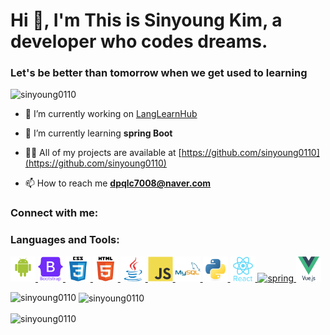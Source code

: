 <h1 align="left">Hi 👋, I'm This is Sinyoung Kim, a developer who codes dreams.</h1>
<h3 align="left">Let's be better than tomorrow when we get used to learning</h3>

<p align="left"> <img src="https://komarev.com/ghpvc/?username=sinyoung0110&label=Profile%20views&color=0e75b6&style=flat" alt="sinyoung0110" /> </p>

- 🔭 I’m currently working on [LangLearnHub](https://github.com/kimnari1073/LangLearnHub)

- 🌱 I’m currently learning **spring Boot**

- 👨‍💻 All of my projects are available at [https://github.com/sinyoung0110](https://github.com/sinyoung0110)

- 📫 How to reach me **dpqlc7008@naver.com**

<h3 align="left">Connect with me:</h3>
<p align="left">
</p>

<h3 align="left">Languages and Tools:</h3>
<p align="left"> <a href="https://developer.android.com" target="_blank" rel="noreferrer"> <img src="https://raw.githubusercontent.com/devicons/devicon/master/icons/android/android-original-wordmark.svg" alt="android" width="40" height="40"/> </a> <a href="https://getbootstrap.com" target="_blank" rel="noreferrer"> <img src="https://raw.githubusercontent.com/devicons/devicon/master/icons/bootstrap/bootstrap-plain-wordmark.svg" alt="bootstrap" width="40" height="40"/> </a> <a href="https://www.w3schools.com/css/" target="_blank" rel="noreferrer"> <img src="https://raw.githubusercontent.com/devicons/devicon/master/icons/css3/css3-original-wordmark.svg" alt="css3" width="40" height="40"/> </a> <a href="https://www.w3.org/html/" target="_blank" rel="noreferrer"> <img src="https://raw.githubusercontent.com/devicons/devicon/master/icons/html5/html5-original-wordmark.svg" alt="html5" width="40" height="40"/> </a> <a href="https://www.java.com" target="_blank" rel="noreferrer"> <img src="https://raw.githubusercontent.com/devicons/devicon/master/icons/java/java-original.svg" alt="java" width="40" height="40"/> </a> <a href="https://developer.mozilla.org/en-US/docs/Web/JavaScript" target="_blank" rel="noreferrer"> <img src="https://raw.githubusercontent.com/devicons/devicon/master/icons/javascript/javascript-original.svg" alt="javascript" width="40" height="40"/> </a> <a href="https://www.mysql.com/" target="_blank" rel="noreferrer"> <img src="https://raw.githubusercontent.com/devicons/devicon/master/icons/mysql/mysql-original-wordmark.svg" alt="mysql" width="40" height="40"/> </a> <a href="https://www.python.org" target="_blank" rel="noreferrer"> <img src="https://raw.githubusercontent.com/devicons/devicon/master/icons/python/python-original.svg" alt="python" width="40" height="40"/> </a> <a href="https://reactjs.org/" target="_blank" rel="noreferrer"> <img src="https://raw.githubusercontent.com/devicons/devicon/master/icons/react/react-original-wordmark.svg" alt="react" width="40" height="40"/> </a> <a href="https://spring.io/" target="_blank" rel="noreferrer"> <img src="https://www.vectorlogo.zone/logos/springio/springio-icon.svg" alt="spring" width="40" height="40"/> </a> <a href="https://vuejs.org/" target="_blank" rel="noreferrer"> <img src="https://raw.githubusercontent.com/devicons/devicon/master/icons/vuejs/vuejs-original-wordmark.svg" alt="vuejs" width="40" height="40"/> </a> </p>

<p><img align="left" src="https://github-readme-stats.vercel.app/api/top-langs?username=sinyoung0110&show_icons=true&locale=en&layout=compact" alt="sinyoung0110" /></p>

<p>&nbsp;<img align="center" src="https://github-readme-stats.vercel.app/api?username=sinyoung0110&show_icons=true&locale=en" alt="sinyoung0110" /></p>

<p><img align="center" src="https://github-readme-streak-stats.herokuapp.com/?user=sinyoung0110&" alt="sinyoung0110" /></p>
